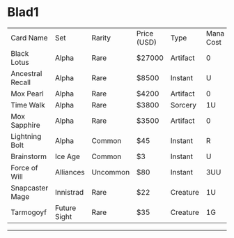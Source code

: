 # Blad1

|  |  |  |  |  |  |
| --- | --- | --- | --- | --- | --- |
| Card Name | Set | Rarity | Price (USD) | Type | Mana Cost |
| Black Lotus | Alpha | Rare | $27000 | Artifact | 0 |
| Ancestral Recall | Alpha | Rare | $8500 | Instant | U |
| Mox Pearl | Alpha | Rare | $4200 | Artifact | 0 |
| Time Walk | Alpha | Rare | $3800 | Sorcery | 1U |
| Mox Sapphire | Alpha | Rare | $3500 | Artifact | 0 |
| Lightning Bolt | Alpha | Common | $45 | Instant | R |
| Brainstorm | Ice Age | Common | $3 | Instant | U |
| Force of Will | Alliances | Uncommon | $80 | Instant | 3UU |
| Snapcaster Mage | Innistrad | Rare | $22 | Creature | 1U |
| Tarmogoyf | Future Sight | Rare | $35 | Creature | 1G |

---